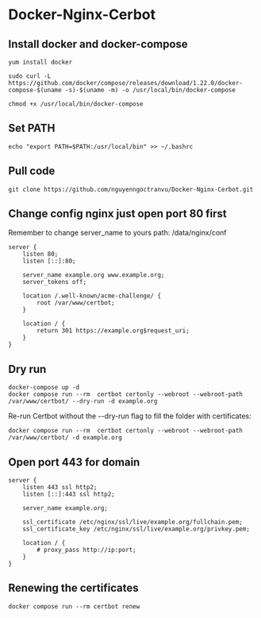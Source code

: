 # Docker-Nginx-Cerbot
## Install docker and docker-compose
```
yum install docker

sudo curl -L https://github.com/docker/compose/releases/download/1.22.0/docker-compose-$(uname -s)-$(uname -m) -o /usr/local/bin/docker-compose

chmod +x /usr/local/bin/docker-compose
```

## Set PATH
```
echo "export PATH=$PATH:/usr/local/bin" >> ~/.bashrc
```

## Pull code
```
git clone https://github.com/nguyenngoctranvu/Docker-Nginx-Cerbot.git
```

## Change config nginx just open port 80 first
Remember to change server_name to yours
path: /data/nginx/conf
```
server {
    listen 80;
    listen [::]:80;

    server_name example.org www.example.org;
    server_tokens off;

    location /.well-known/acme-challenge/ {
        root /var/www/certbot;
    }

    location / {
        return 301 https://example.org$request_uri;
    }
}

```

## Dry run
```
docker-compose up -d
docker compose run --rm  certbot certonly --webroot --webroot-path /var/www/certbot/ --dry-run -d example.org
```
Re-run Certbot without the --dry-run flag to fill the folder with certificates:

```
docker compose run --rm  certbot certonly --webroot --webroot-path /var/www/certbot/ -d example.org
```

## Open port 443 for domain
```
server {
    listen 443 ssl http2;
    listen [::]:443 ssl http2;

    server_name example.org;

    ssl_certificate /etc/nginx/ssl/live/example.org/fullchain.pem;
    ssl_certificate_key /etc/nginx/ssl/live/example.org/privkey.pem;
    
    location / {
    	# proxy_pass http://ip:port;
    }
}
```

## Renewing the certificates
```
docker compose run --rm certbot renew
```
